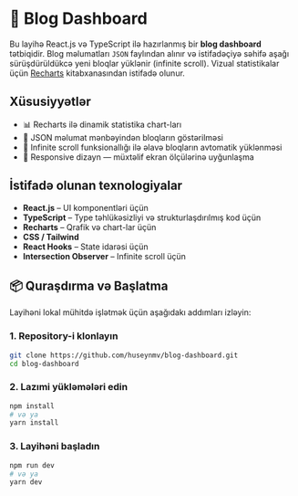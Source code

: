 # 📰 Blog Dashboard

Bu layihə React.js və TypeScript ilə hazırlanmış bir **blog dashboard** tətbiqidir. Blog məlumatları `JSON` faylından alınır və istifadəçiyə səhifə aşağı sürüşdürüldükcə yeni bloqlar yüklənir (infinite scroll). Vizual statistikalar üçün [Recharts](https://recharts.org/) kitabxanasından istifadə olunur.


##  Xüsusiyyətlər

- 📊 Recharts ilə dinamik statistika chart-ları
- 📰 JSON məlumat mənbəyindən bloqların göstərilməsi
- 🔁 Infinite scroll funksionallığı ilə əlavə bloqların avtomatik yüklənməsi
- 📱 Responsive dizayn — müxtəlif ekran ölçülərinə uyğunlaşma

##  İstifadə olunan texnologiyalar

- **React.js** – UI komponentləri üçün
- **TypeScript** – Type təhlükəsizliyi və strukturlaşdırılmış kod üçün
- **Recharts** – Qrafik və chart-lar üçün
- **CSS / Tailwind** 
- **React Hooks** – State idarəsi üçün
- **Intersection Observer** – Infinite scroll üçün


## 📦 Quraşdırma və Başlatma

Layihəni lokal mühitdə işlətmək üçün aşağıdakı addımları izləyin:

### 1. Repository-i klonlayın

```bash
git clone https://github.com/huseynmv/blog-dashboard.git
cd blog-dashboard
```
### 2. Lazımi yükləmələri edin

```bash 
npm install
# və ya
yarn install
```

### 3. Layihəni başladın
```bash
npm run dev
# və ya
yarn dev        
```


